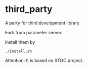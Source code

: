 # third_party
A party for third development library

Fork from parameter server.

Install them by
```
./install.sh
```

Attention: It is based on STDC project.
